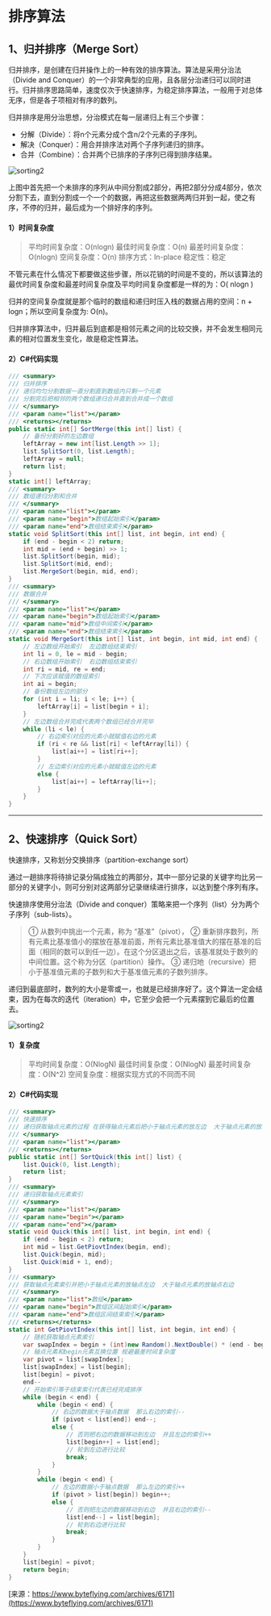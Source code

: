 # 排序算法



## 1、归并排序（Merge Sort）

归并排序，是创建在归并操作上的一种有效的排序算法。算法是采用分治法（Divide and Conquer）的一个非常典型的应用，且各层分治递归可以同时进行。归并排序思路简单，速度仅次于快速排序，为稳定排序算法，一般用于对总体无序，但是各子项相对有序的数列。

归并排序是用分治思想，分治模式在每一层递归上有三个步骤：

- 分解（Divide）：将n个元素分成个含n/2个元素的子序列。
- 解决（Conquer）：用合并排序法对两个子序列递归的排序。
- 合并（Combine）：合并两个已排序的子序列已得到排序结果。

![sorting2](https://raw.githubusercontent.com/luocongchao/luocongchao.github.io/master/imgs/sorting2.gif)

上图中首先把一个未排序的序列从中间分割成2部分，再把2部分分成4部分，依次分割下去，直到分割成一个一个的数据，再把这些数据两两归并到一起，使之有序，不停的归并，最后成为一个排好序的序列。

#### 1）时间复杂度

> 平均时间复杂度：O(nlogn)
> 最佳时间复杂度：O(n)
> 最差时间复杂度：O(nlogn)
> 空间复杂度：O(n)
> 排序方式：In-place
> 稳定性：稳定

不管元素在什么情况下都要做这些步骤，所以花销的时间是不变的，所以该算法的最优时间复杂度和最差时间复杂度及平均时间复杂度都是一样的为：O( nlogn )

归并的空间复杂度就是那个临时的数组和递归时压入栈的数据占用的空间：n + logn；所以空间复杂度为: O(n)。

归并排序算法中，归并最后到底都是相邻元素之间的比较交换，并不会发生相同元素的相对位置发生变化，故是稳定性算法。

#### 2）C#代码实现

```c#
/// <summary>
/// 归并排序
/// 递归均匀分割数据一直分割直到数组内只剩一个元素
/// 分割完后把相邻的两个数组递归合并直到合并成一个数组
/// </summary>
/// <param name="list"></param>
/// <returns></returns>
public static int[] SortMerge(this int[] list) {
    // 备份分割好的左边数组
    leftArray = new int[list.Length >> 1];
    list.SplitSort(0, list.Length);
    leftArray = null;
    return list;
}
static int[] leftArray;
/// <summary>
/// 数组递归分割和合并
/// </summary>
/// <param name="list"></param>
/// <param name="begin">数组起始索引</param>
/// <param name="end">数组结束索引</param>
static void SplitSort(this int[] list, int begin, int end) {
    if (end - begin < 2) return;
    int mid = (end + begin) >> 1;
    list.SplitSort(begin, mid);
    list.SplitSort(mid, end);
    list.MergeSort(begin, mid, end);
}
/// <summary>
/// 数据合并
/// </summary>
/// <param name="list"></param>
/// <param name="begin">数组起始索引</param>
/// <param name="mid">数组中间索引</param>
/// <param name="end">数组结束索引</param>
static void MergeSort(this int[] list, int begin, int mid, int end) {
    // 左边数组开始索引  左边数组结束索引
    int li = 0, le = mid - begin;
    // 右边数组开始索引  右边数组结束索引
    int ri = mid, re = end;
    // 下次应该赋值的数组索引
    int ai = begin;
    // 备份数组左边的部分
    for (int i = li; i < le; i++) {
        leftArray[i] = list[begin + i];
    }
    // 左边数组合并完成代表两个数组已经合并完毕
    while (li < le) {
        // 右边索引对应的元素小就赋值右边的元素 
        if (ri < re && list[ri] < leftArray[li]) {
            list[ai++] = list[ri++];
        }
        // 左边索引对应的元素小就赋值左边的元素 
        else {
            list[ai++] = leftArray[li++];
        }
    }
}
```



------



## 2、快速排序（Quick Sort）

快速排序，又称划分交换排序（partition-exchange sort）

通过一趟排序将待排记录分隔成独立的两部分，其中一部分记录的关键字均比另一部分的关键字小，则可分别对这两部分记录继续进行排序，以达到整个序列有序。

快速排序使用分治法（Divide and conquer）策略来把一个序列（list）分为两个子序列（sub-lists）。

> ① 从数列中挑出一个元素，称为 “基准”（pivot），
> ② 重新排序数列，所有元素比基准值小的摆放在基准前面，所有元素比基准值大的摆在基准的后面（相同的数可以到任一边）。在这个分区退出之后，该基准就处于数列的中间位置。这个称为分区（partition）操作。
> ③ 递归地（recursive）把小于基准值元素的子数列和大于基准值元素的子数列排序。

递归到最底部时，数列的大小是零或一，也就是已经排序好了。这个算法一定会结束，因为在每次的迭代（iteration）中，它至少会把一个元素摆到它最后的位置去。

![sorting2](https://raw.githubusercontent.com/luocongchao/luocongchao.github.io/master/imgs/sorting1.gif)

#### 1）复杂度

> 平均时间复杂度：O(NlogN)
> 最佳时间复杂度：O(NlogN)
> 最差时间复杂度：O(N^2)
> 空间复杂度：根据实现方式的不同而不同

#### 2）C#代码实现

```C#
/// <summary>
/// 快速排序
/// 递归获取轴点元素的过程 在获得轴点元素后把小于轴点元素的放左边  大于轴点元素的放右边
/// </summary>
/// <param name="list"></param>
/// <returns></returns>
public static int[] SortQuick(this int[] list) {
    list.Quick(0, list.Length);
    return list;
}
/// <summary>
/// 递归获取轴点元素索引
/// </summary>
/// <param name="list"></param>
/// <param name="begin"></param>
/// <param name="end"></param>
static void Quick(this int[] list, int begin, int end) {
    if (end - begin < 2) return;
    int mid = list.GetPiovtIndex(begin, end);
    list.Quick(begin, mid);
    list.Quick(mid + 1, end);
}
/// <summary>
/// 获取轴点元素索引并把小于轴点元素的放轴点左边  大于轴点元素的放轴点右边
/// </summary>
/// <param name="list">数组</param>
/// <param name="begin">数组区间起始索引</param>
/// <param name="end">数组区间结束索引</param>
/// <returns></returns>
static int GetPiovtIndex(this int[] list, int begin, int end) {
    // 随机获取轴点元素索引
    var swapIndex = begin + (int)new Random().NextDouble() * (end - begin);
    // 轴点元素和begin元素互换位置 规避最差时间复杂度
    var pivot = list[swapIndex];
    list[swapIndex] = list[begin];
    list[begin] = pivot;
    end--
    // 开始索引等于结束索引代表已经完成排序
    while (begin < end) {
        while (begin < end) {
            // 右边的数据大于轴点数据  那么右边的索引--
            if (pivot < list[end]) end--;
            else {
                // 否则把右边的数据移动到左边  并且左边的索引++
                list[begin++] = list[end];
                // 轮到左边进行比较
                break;
            }
        }
        while (begin < end) {
            // 左边的数据小于轴点数据  那么左边的索引++
            if (pivot > list[begin]) begin++;
            else {
                // 否则把左边的数据移动到右边  并且右边的索引--
                list[end--] = list[begin];
                // 轮到右边进行比较
                break;
            }
        }
    }
    list[begin] = pivot;
    return begin;
}
```



[来源：https://www.byteflying.com/archives/6171](https://www.byteflying.com/archives/6171)

